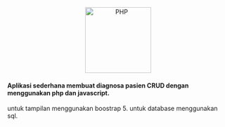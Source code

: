 <div align="center">
    <a href="https://php.net">
        <img
            alt="PHP"
            src="https://www.php.net/images/logos/new-php-logo.svg"
            width="150">
    </a>
</div>

<h4>Aplikasi sederhana membuat diagnosa pasien CRUD dengan menggunakan php dan javascript.</h4>
untuk tampilan menggunakan boostrap 5.
untuk database menggunakan sql.
